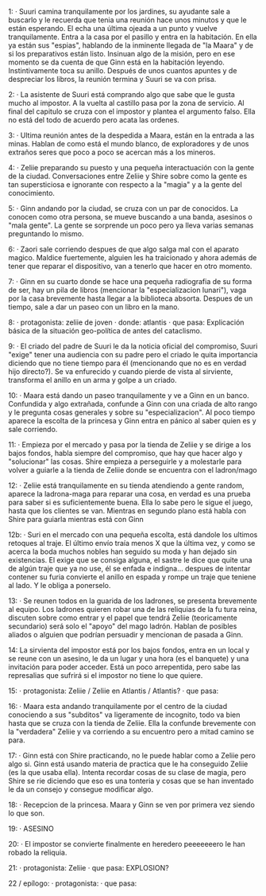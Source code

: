 1:
· Suuri camina tranquilamente por los jardines, su ayudante sale a buscarlo y le recuerda que tenia una reunión hace unos minutos y que le están esperando. El echa una última ojeada a un punto y vuelve tranquilamente. Entra a la casa por el pasillo y entra en la habitación. En ella ya están sus "espias", hablando de la inminente llegada de "la Maara" y de si los preparativos están listo. Insinuan algo de la misión, pero en ese momento se da cuenta de que Ginn está en la habitación leyendo. Instintivamente toca su anillo. Después de unos cuantos apuntes y de despreciar los libros, la reunión termina y Suuri se va con prisa.

2:
· La asistente de Suuri está comprando algo que sabe que le gusta mucho al impostor. A la vuelta al castillo pasa por la zona de servicio. Al final del capitulo se cruza con el impostor y plantea el argumento falso. Ella no está del todo de acuerdo pero acata las ordenes.

3:
· Ultima reunión antes de la despedida a Maara, están en la entrada a las minas. Hablan de como está el mundo blanco, de exploradores y de unos extraños seres que poco a poco se acercan más a los mineros.

4:
· Zeliie preparando su puesto y una pequeña interactuación con la gente de la ciudad. Conversaciones entre Zeliie y Shire sobre como la gente es tan supersticiosa e ignorante con respecto a la "magia" y a la gente del conocimiento.

5:
· Ginn andando por la ciudad, se cruza con un par de conocidos. La conocen como otra persona, se mueve buscando a una banda, asesinos o "mala gente". La gente se sorprende un poco pero ya lleva varias semanas preguntando lo mismo.

6:
· Zaori sale corriendo despues de que algo salga mal con el aparato magico. Maldice fuertemente, alguien les ha traicionado y ahora además de tener que reparar el dispositivo, van a tenerlo que hacer en otro momento.

7:
· Ginn en su cuarto donde se hace una pequeña radiografia de su forma de ser, hay un pila de libros (mencionar la "especializacion lunari"), vaga por la casa brevemente hasta llegar a la biblioteca absorta. Despues de un tiempo, sale a dar un paseo con un libro en la mano.

8:
· protagonista: zeliie de joven
· donde: atlantis
· que pasa: Explicación básica de la situación geo-política de antes del cataclismo.

9:
· El criado del padre de Suuri le da la noticia oficial del compromiso, Suuri "exige" tener una audiencia con su padre pero el criado le quita importancia diciendo que no tiene tiempo para él (mencionando que no es en verdad hijo directo?). Se va enfurecido y cuando pierde de vista al sirviente, transforma el anillo en un arma y golpe a un criado.

10:
· Maara está dando un paseo tranquilamente y ve a Ginn en un banco. Confundida y algo extrañada, confunde a Ginn con una criada de alto rango y le pregunta cosas generales y sobre su "especializacion". Al poco tiempo aparece la escolta de la princesa y Ginn entra en pánico al saber quien es y sale corriendo.

11:
· Empieza por el mercado y pasa por la tienda de Zeliie y se dirige a los bajos fondos, habla siempre del compromiso, que hay que hacer algo y "solucionar" las cosas. Shire empieza a perseguirle y a molestarle para volver a guiarle a la tienda de Zeliie donde se encuentra con el ladron/mago

12:
· Zeliie está tranquilamente en su tienda atendiendo a gente random, aparece la ladrona-maga para reparar una cosa, en verdad es una prueba para saber si es suficientemente buena. Ella lo sabe pero le sigue el juego, hasta que los clientes se van. Mientras en segundo plano está habla con Shire para guiarla mientras está con Ginn

12b:
· Suri en el mercado con una pequeña escolta, está dandole los ultimos retoques al traje. El último envío traía menos X que la última vez, y como se acerca la boda muchos nobles han seguido su moda y han dejado sin existencias. El exige que se consiga alguna, el sastre le dice que quite una de algún traje que ya no use, él se enfada e indigna... despues de intentar contener su furia convierte el anillo en espada y rompe un traje que teniene al lado. Y le obliga a ponerselo.

13:
· Se reunen todos en la guarida de los ladrones, se presenta brevemente al equipo. Los ladrones quieren robar una de las reliquias de la fu  tura reina, discuten sobre como entrar y el papel que tendrá Zeliie (teoricamente secundario) será solo el "apoyo" del mago ladrón. Hablan de posibles aliados o alguien que podrían persuadir y mencionan de pasada a Ginn.

14:
La sirvienta del impostor está por los bajos fondos, entra en un local y se reune con un asesino, le da un lugar y una hora (es el banquete) y una invitación para poder acceder. Está un poco arrepentida, pero sabe las represalias que sufrirá si el impostor no tiene lo que quiere.

15:
· protagonista: Zeliie / Zeliie en Atlantis / Atlantis?
· que pasa:

16:
· Maara esta andando tranquilamente por el centro de la ciudad conociendo a sus "subditos" va ligeramente de incognito, todo va bien hasta que se cruza con la tienda de Zeliie. Ella la confunde brevemente con la "verdadera" Zeliie y va corriendo a su encuentro pero a mitad camino se para.

17:
· Ginn está con Shire practicando, no le puede hablar como a Zeliie pero algo si. Ginn está usando materia de practica que le ha conseguido Zeliie (es la que usaba ella). Intenta recordar cosas de su clase de magia, pero Shire se rie diciendo que eso es una tonteria y cosas que se han inventado le da un consejo y consegue modificar algo.

18:
· Recepcion de la princesa.  Maara y Ginn se ven por primera vez siendo lo que son.

19:
· ASESINO

20:
· El impostor se convierte finalmente en heredero peeeeeeero le han robado la reliquia.

21:
· protagonista: Zeliie
· que pasa: EXPLOSION?

22 / epílogo:
· protagonista:
· que pasa:
